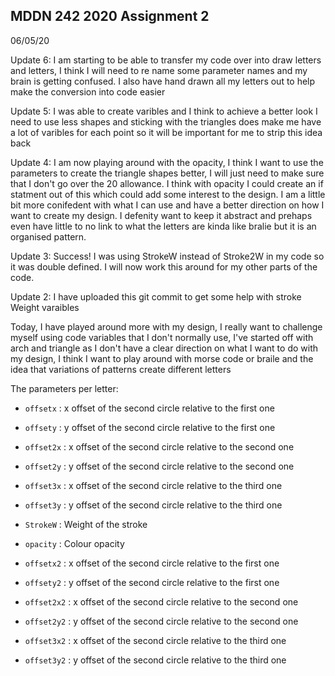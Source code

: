## MDDN 242 2020 Assignment 2

06/05/20

Update 6: I am starting to be able to transfer my code over into draw letters and letters, I think I will need to re name some parameter names and my brain is getting confused. I also have hand drawn all my letters out to help make the conversion into code easier

Update 5: I was able to create varibles and I think to achieve a better look I need to use less shapes and sticking with the triangles does make me have a lot of varibles for each point so it will be important for me to strip this idea back

Update 4: I am now playing around with the opacity, I think I want to use the parameters to create the triangle shapes better, I will just need to make sure that I don't go over the 20 allowance. I think with opacity I could create an if statment out of this which could add some interest to the design. I am a little bit more conifedent with what I can use and have a better direction on how I want to create my design. I defenity want to keep it abstract and prehaps even have little to no link to what the letters are kinda like bralie but it is an organised pattern.

Update 3: Success! I was using StrokeW instead of Stroke2W in my code so it was double defined. I will now work this around for my other parts of the code.

Update 2: I have uploaded this git commit to get some help with stroke Weight varaibles

Today, I have played around more with my design, I really want to challenge myself using code variables that I don't normally use, I've started off with arch and triangle as I don't have a clear direction on what I want to do with my design, I think I want to play around with morse code or braile and the idea that variations of patterns create different letters

The parameters per letter:

  * `offsetx` : x offset of the second circle relative to the first one
  * `offsety` : y offset of the second circle relative to the first one
  * `offset2x` : x offset of the second circle relative to the second one
  * `offset2y` : y offset of the second circle relative to the second one
  * `offset3x` : x offset of the second circle relative to the third one
  * `offset3y` : y offset of the second circle relative to the third one

  *	`StrokeW` : Weight of the stroke
  *	`opacity` : Colour opacity

  * `offsetx2` : x offset of the second circle relative to the first one
  * `offsety2` : y offset of the second circle relative to the first one
  * `offset2x2` : x offset of the second circle relative to the second one
  * `offset2y2` : y offset of the second circle relative to the second one
  * `offset3x2` : x offset of the second circle relative to the third one
  * `offset3y2` : y offset of the second circle relative to the third one

